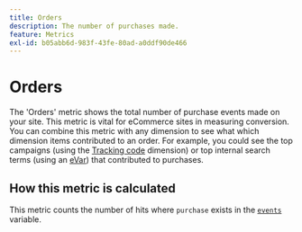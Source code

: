 ```yaml
---
title: Orders
description: The number of purchases made.
feature: Metrics
exl-id: b05abb6d-983f-43fe-80ad-a0ddf90de466
---
```

# Orders

The 'Orders' metric shows the total number of purchase events made on your site. This metric is vital for eCommerce sites in measuring conversion. You can combine this metric with any dimension to see what which dimension items contributed to an order. For example, you could see the top campaigns (using the [Tracking code](../dimensions/tracking-code.md) dimension) or top internal search terms (using an [eVar](../dimensions/evar.md)) that contributed to purchases.

## How this metric is calculated

This metric counts the number of hits where `purchase` exists in the [`events`](/help/implement/vars/page-vars/events/events-overview.md) variable.
